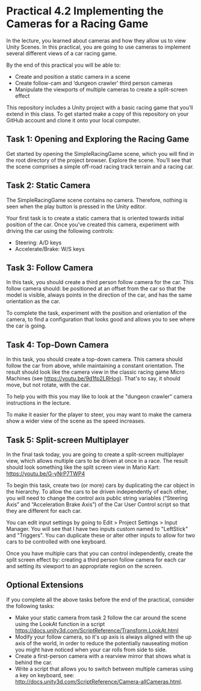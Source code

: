 # Practical 4.2 Implementing the Cameras for a Racing Game

In the lecture, you learned about cameras and how they allow us to view Unity Scenes. In this practical, you are going to use cameras to implement several different views of a car racing game.

By the end of this practical you will be able to:

- Create and position a static camera in a scene
- Create follow-cam and ‘dungeon crawler’ third person cameras
- Manipulate the viewports of multiple cameras to create a split-screen effect

This repository includes a Unity project with a basic racing game that you’ll extend in this class. To get started make a copy of this repository on your GitHub account and clone it onto your local computer.

## Task 1: Opening and Exploring the Racing Game

Get started by opening the SimpleRacingGame scene, which you will find in the root directory of the project browser. Explore the scene. You’ll see that the scene comprises a simple off-road racing track terrain and a racing car.

## Task 2: Static Camera

The SimpleRacingGame scene contains no camera. Therefore, nothing is seen when the play button is pressed in the Unity editor.

Your first task is to create a static camera that is oriented towards initial position of the car. Once you’ve created this camera, experiment with driving the car using the following controls:

- Steering: A/D keys
- Accelerate/Brake: W/S keys

## Task 3: Follow Camera

In this task, you should create a third person follow camera for the car. This follow camera should: be positioned at an offset from the car so that the model is visible, always points in the direction of the car, and has the same orientation as the car.

To complete the task, experiment with the position and orientation of the camera, to find a configuration that looks good and allows you to see where the car is going.

## Task 4: Top-Down Camera

In this task, you should create a top-down camera. This camera should follow the car from above, while maintaining a constant orientation. The result should look like the camera view in the classic racing game Micro Machines (see https://youtu.be/9d1fp2LRHog). That's to say, it should move, but not rotate, with the car. 

To help you with this you may like to look at the "dungeon crawler" camera instructions in the lecture. 

To make it easier for the player to steer, you may want to make the camera show a wider view of the scene as the speed increases. 

## Task 5: Split-screen Multiplayer

In the final task today, you are going to create a split-screen multiplayer view, which allows multiple cars to be driven at once in a race. The result should look something like the split screen view in Mario Kart: https://youtu.be/G-yNrP7TWP4

To begin this task, create two (or more) cars by duplicating the car object in the hierarchy. To allow the cars to be driven independently of each other, you will need to change the control axis public string variables (“Steering Axis” and “Acceleration Brake Axis”) of the Car User Control script so that they are different for each car.

You can edit input settings by going to Edit > Project Settings > Input Manager. You will see that I have two inputs custom named to "LeftStick" and "Triggers". You can duplicate these or alter other inputs to allow for two cars to be controlled with one keyboard. 

Once you have multiple cars that you can control independently, create the split screen effect by: creating a third person follow camera for each car and setting its viewport to an appropriate region on the screen.

## Optional Extensions

If you complete all the above tasks before the end of the practical, consider the following tasks:

- Make your static camera from task 2 follow the car around the scene using the LookAt function in a script https://docs.unity3d.com/ScriptReference/Transform.LookAt.html
- Modify your follow camera, so it's up axis is always aligned with the up axis of the world, in order to reduce the potentially nauseating motion you might have noticed when your car rolls from side to side.
- Create a first-person camera with a rearview mirror that shows what is behind the car.
- Write a script that allows you to switch between multiple cameras using a key on keyboard, see: http://docs.unity3d.com/ScriptReference/Camera-allCameras.html.
